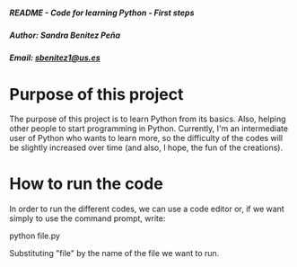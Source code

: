 ##### README - Code for learning Python - First steps 
##### Author: Sandra Benitez Peña
##### Email: sbenitez1@us.es



# Purpose of this project

The purpose of this project is to learn Python from its basics. Also, 
helping other people to start programming in Python. 
Currently, I'm an intermediate user of Python who wants to learn more,
so the difficulty of the codes will be slightly increased over time 
(and also, I hope, the fun of the creations).

# How to run the code

In order to run the different codes, we can use a code editor or,
if we want simply to use the command prompt, write:

python file.py

Substituting "file" by the name of the file we want to run.
